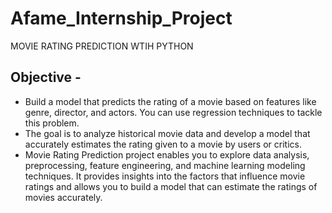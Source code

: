 # Afame_Internship_Project
 MOVIE RATING PREDICTION WTIH PYTHON

## Objective -
- Build a model that predicts the rating of a movie based on features like genre, director, and actors. You
can use regression techniques to tackle this problem.
- The goal is to analyze historical movie data and develop a model that accurately estimates the rating
given to a movie by users or critics.
- Movie Rating Prediction project enables you to explore data analysis, preprocessing, feature engineering,
and machine learning modeling techniques. It provides insights into the factors that influence movie
ratings and allows you to build a model that can estimate the ratings of movies accurately.
